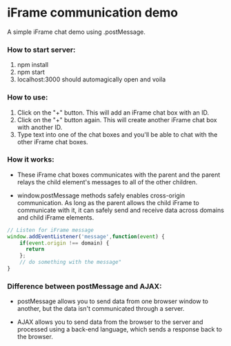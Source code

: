 # iFrame communication demo
A simple iFrame chat demo using .postMessage.

### How to start server:

1. npm install
2. npm start 
3. localhost:3000 should automagically open and voila

### How to use:

1. Click on the "+" button. This will add an iFrame chat box with an ID.
2. Click on the "+" button again. This will create another iFrame chat box with another ID.
3. Type text into one of the chat boxes and you'll be able to chat with the other iFrame chat boxes.

### How it works:

- These iFrame chat boxes communicates with the parent and the parent relays the child element's messages to all of the other children. 

- window.postMessage methods safely enables cross-origin communication. As long as the parent allows the child iFrame to communicate with it, it can safely send and receive data across domains and child iFrame elements.

```javascript
// Listen for iFrame message
window.addEventListener('message',function(event) {
    if(event.origin !== domain) {
      return
    };
    // do something with the message"
}
```

### Difference between postMessage and AJAX:

- postMessage allows you to send data from one browser window to another, but the data isn't communicated through a server.

- AJAX allows you to send data from the browser to the server and processed using a back-end language, which sends a response back to the browser.